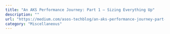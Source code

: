 ```yaml
---
title: "An AKS Performance Journey: Part 1 — Sizing Everything Up"
description: ""
url: "https://medium.com/asos-techblog/an-aks-performance-journey-part-1-sizing-everything-up-ee6d2346ea99"
category: "Miscellaneous"
---
```

